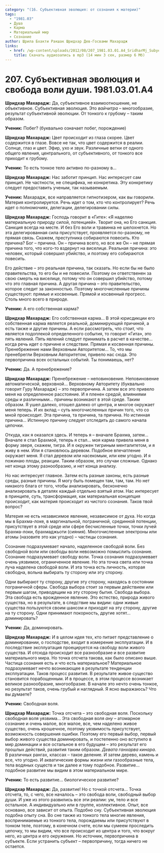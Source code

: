 ```yaml
---
category: "(16. Субъективная эволюция: от сознания к материи)"
tags:
  - "1981.03"
  - Душа
  - Карма
  - Материальный мир
  - Сознание
author: Шрила Бхакти Ракшак Шридхар Дев-Госвами Махарадж
links:
  - href: /wp-content/uploads/2012/08/207_1981.03.01.A4_SridharMj_Subyektivnaya_evolyutsiya_i_svoboda_voli_dushi.mp3
    title: Скачать аудиозапись в mp3 (14 мин 3 сек, размер 6 Мб)
---
```


# 207. Субъективная эволюция и свобода воли души. 1981.03.01.A4

**Шридхар Махарадж:** Да, субъективное взаимоотношение, не объективное. Субъективная эволюция. Это *вайчитра* – многообразие, результат субъективной эволюции. От тонкого к грубому – таким образом.

**Ученик:** Побег? (буквально означает побег, порождение)

**Шридхар Махарадж:** Цвет происходит из глаза скорее. Цвет содержится в глазе. Вовсе не так, что цвет содержится в реалии. Солнце, глаз и цвет. Эфир, ухо и звук. Различные ветки от одного общего явления, центрального, от субъективного, от тонкого все приходит к грубому.

**Ученик:** То есть тонкое тело активно по-разному в…

**Шридхар Махарадж:** Нас заботит принцип. Нас интересует сам принцип. Не частности, не специфика, не конкретика. Эту конкретику следует предоставить ученым, так называемым.

**Ученик:** Махарадж, все направляется гипнотизером, как вы говорили. Материя контролируется. Речь идет о том, кто что контролирует? Речь идет о полномочиях, делегации, делегировании силы.

**Шридхар Махарадж:** Господь говорит в «Гите»: «Я наделяю материальную природу силой, потенцией». Творит она, но Его санкция. Санкция всегда на месте. И без Его воли и травинка не шелохнется. Но эта делегированная сила присутствует, проявляется по-разному, не прямая связь. Скажем, преступника собираются повесить. Кто причина? Бог – причина. Он – причина всего, но все же Он – не прямая причина того, что кого-то вздернут на виселице. Реальная причина: это человек, который совершил убийство, и поэтому его собираются повесить.

Его действие – это реальная причина, так сказать. Но если бы не было правительства, то его бы и не повесили. Поэтому он ответственен за свою смерть на виселице, потому что он совершил убийство, потому что это главная причина. А другая причина – это правительство, которое следит за законностью. Поэтому многочисленные причины существуют: прямые и косвенные. Прямой и косвенный прогресс. Столь много всего в природе.

**Ученик:** А его собственная карма?

**Шридхар Махарадж:** Его собственная карма… В этой юрисдикции его собственная карма является реальной, доминирующей причиной, а есть также и другие причины. А если рассмотреть, что стоит, что является подоплекой определенного события, то говорит «Гита», это пять явлений. Пять явлений следует принимать в расчет в качестве… когда речь идет о причине и следствии. Прямая и косвенная причины. Пренебрежение нами Верховным Авторитетом… То, что мы пренебрегли Верховным Авторитетом, привело нас сюда. Это первопричина всех остальных событий. Ты понимаешь, нет?

**Ученик:** Да. А пренебрежение?

**Шридхар Махарадж:** Пренебрежение – неповиновение. Неповиновение автоматической, верховной… Верховному Авторитету (буквально говорит Гуру Махарадж) – это первопричина. А затем все это привело меня на определенное расстояние. И я пленен средой, влияниями среды и различными… причины возникают в этой среде. Таким образом. Я ушел далеко, отошел далеко от центра, и многое окружает меня теперь. И их вклад – суть многочисленных причин того, что со мной происходит. Эта причина, та причина, та причина. Но истинная причина… Истинную причину следует отследить до самого начала цепочки.

Откуда, как я оказался здесь. И теперь я – вначале Брахма, затем… Вначале я стал Брахмой, теперь я стал… моя карма привела меня в форму зверя, скажем, тигра. И я окружен тигриным менталитетом, и я живу в нем. Или я становлюсь деревом. Подобное впечатление окружает меня. Я стал деревом или насекомым, или кем угодно. И я пожинаю плоды, реакции. Таким образом, это случаи сложные. Однако нет конца этому разнообразию, и нет конца анализу.

Но нас интересует главное. Затем есть разные законы, есть разные среды, разные причины. Я могу быть помещен там, там, там. Но нет никакого блага от того, чтобы анализировать, бесконечно анализировать в деталях каждый отдельно взятый атом. Нас интересует в принципе, суть, трансформация, как материальная концепция происходит, как материя происходит из чистого сознания. Таков твой вопрос?

Материя не есть независимое явление, независимое от духа. Но когда мы в Брахма-локе, в маргинальной, пограничной, срединной потенции, присутствует в этой среде или сфере бесчисленные точки, точки лучей Брахма-локи, брахмаджьоти (сияния). Многочисленные электроны или атомы (назовите это как угодно) – частицы сознания.

Сознание подразумевает начало, наделенное свободой воли. Без свободной воли или свободы воли невозможно помыслить сознание. Сознание подразумевает свободу воли. Точка сознания подразумевает очень уязвимое, ограниченное явление. Но эта точка света или точка луча наделена свободой воли. И эта точка есть личность, которая свободна, вольна выбирать ту сторону или эту сторону.

Одни выбирают ту сторону, другие эту сторону, находясь в состоянии пограничной сферы. Свобода выбора стоит за первым действием или первым шагом, приводящим на эту сторону бытия. Свобода выбора. Эта свобода есть врожденное явление. Это естество, природа живого существа, но в результате, в следствие мы видим: одни живые существа пользуются своим шансом и приходят на эту сторону, другие на ту сторону. Одни принимают покорность, другие хотят… доминировать?

**Ученик:** Да, доминировать.

**Шридхар Махарадж:** И в целом идея тех, кто питает представление о доминировании, о господстве, входит в измерение эксплуатации. И в последствие эксплуатация проецируется на свободу воли живого существа. И отсюда происходит все разнообразие и все развитие материального мира. Но точка отсчета такова, как было описано выше. Частица сознания есть и что есть материальное? Материальное подразумевает нечто возникающее в результате тенденции эксплуатации. Таков процесс развития. В результате живое существо становится порабощенным. И в процессе, в этом процессе возникает великое разнообразие, многообразие. В начале это нечто очень тонкое, но результат таков, очень грубый и наглядный. Я ясно выражаюсь? Что вы думаете?

**Ученик:** Свободная воля.

**Шридхар Махарадж:** Точка отсчета – это свободная воля. Поскольку свободная воля уязвима… Эта свободная воля *ану* – атомарное сознание и очень малое, все малое, все, чем наделено живое существо, очень крошечное, поэтому уязвимость присутствует, возможность совершения ошибки. Поэтому его первый выбор, первый выбор живого существа доминировать, и постепенно оно вступило в мир доминации и все остальное в его будущем – это результат его прошлых действий, развития таким образом. *Девата ганхарва кинара*. В различных рангах, классах – такое деление. И затем дерево, камень и все, что угодно. И акватические формы жизни или газообразные тела, тела водяных существ и так далее и тому подобное. Развитие… подобное развитие мы видим в этом материальном мире.

**Ученик:** То есть развитие… биологическое развитие?

**Шридхар Махарадж:** Да, развитие! Но с точкой отсчета… Точка отсчета, то, с чего, все началось – это свобода воли, свободный выбор души. И уже из этого развились все эти реалии: ум, тело и все остальное. А индивидуально или в группе, коллективное. Опыт, все основано, все зависит от опыта. Подобно сну. Субъективная эволюция подобна опыту сна. Во сне также из тонкого тела многие явления, воспринимаемые из тонкого тела, порождаемы или присутствуют в тонком теле, поэтому, в конечном счете, если мы сумеем проследить цепочку, то мы видим, что все происходит из центра и того, что вокруг него, из центра и его окружения. Но источник, первопричина в субъекте. Если устранить субъект – первопричину, тогда ничего не остается.

